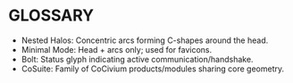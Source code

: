 # GLOSSARY
- Nested Halos: Concentric arcs forming C-shapes around the head.
- Minimal Mode: Head + arcs only; used for favicons.
- Bolt: Status glyph indicating active communication/handshake.
- CoSuite: Family of CoCivium products/modules sharing core geometry.
